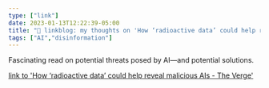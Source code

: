 ```yaml
---
type: ["link"]
date: 2023-01-13T12:22:39-05:00
title: "🔗 linkblog: my thoughts on 'How ‘radioactive data’ could help reveal malicious AIs - The Verge'"
tags: ["AI","disinformation"]
---
```

Fascinating read on potential threats posed by AI—and potential solutions.  
 

[link to 'How ‘radioactive data’ could help reveal malicious AIs - The Verge'](https://www.theverge.com/23553406/radioactive-data-malicious-ai-detection)
